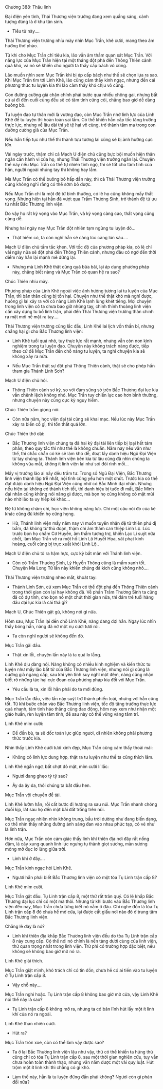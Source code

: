 




Chương 388: Thâu linh


Đại điện yên tĩnh, Thái Thương viện trưởng đang xem quầng sáng, cảnh tượng đúng là ở khu tân sinh.

- Tiểu tử này....

Thái Thương viện trưởng nhíu mày nhìn Mục Trần, khẽ cười, mang theo âm hưởng thở phào.

Từ khi cho Mục Trần chỉ tiêu kia, lão vẫn âm thầm quan sát Mục Trần. Với năng lực của Mục Trần hiện tại một tháng đột phá đến Thông Thiên cảnh quá khó, và nó sẽ khiến cho người ta thấy cấp bách vô cùng.

Lão muốn nhìn xem Mục Trần khi bị ép cấp bách như thế sẽ chọn lựa ra sao. Khi Mục Trần tìm tới Linh Khê, lão cũng cảm thấy kinh ngạc, nhưng đến cái phương thức tu luyện kia thì lão cảm thấy khó chịu vô cùng.

Con đường cường giả chân chính phải bước qua nhiều chông gai, nhưng bất cứ ai đi đến cuối cùng đều sẽ có tâm tính cứng cỏi, chẳng bao giờ dễ dàng buông bỏ.

Tu luyện đạo tự thân mới là vương đạo, còn Mục Trần nhờ linh lực của Linh Khê để tu luyện thì hoàn toàn sai lầm. Có thể khiến hắn cấp tốc tăng trưởng thực lực, nhưng về lâu dài thì sẽ tệ hại vô cùng, trở thành tâm ma trong con đường cường giả của Mục Trần.

Nếu hắn tiếp tục như thế thì thành tựu tương lai cũng sẽ bị ảnh hưởng cực lớn.

Vài ngày trước, thậm chỉ cả Mạch U điện chủ cũng bực bội muốn hiện thân ngăn cản hành vi của họ, nhưng Thái Thương viện trưởng ngăn lại. Chuyện thế này nếu Mục Trần có thể tự nhiên tỉnh ngộ, thì sẽ tốt cho tâm tính của hắn, người ngoài nhúng tay thì không hay lắm.

Mà Mục Trần có thể buông bỏ hấp dẫn này, thì cả Thái Thương viện trưởng cũng không nghĩ rằng có thể sớm bỏ được.

Nếu Mục Trần chỉ là một đệ tử bình thường, có lẽ họ cũng không mấy thất vọng. Nhưng hiện tại hắn đã vượt qua Trầm Thương Sinh, trở thành đệ tử ưu tú nhất Bắc Thương linh viện.

Do vậy họ rất kỳ vọng vào Mục Trần, và kỳ vọng càng cao, thất vọng cũng càng dễ.

Nhưng hai ngày nay Mục Trần đột nhiên tạm ngừng tu luyện đó...

- Thật hiếm có, ta còn nghĩ hắn sẽ càng lúc càng lún sâu....

Mạch U điện chủ tấm tắc khen. Với tốc độ của phương pháp kia, có lẽ chỉ vài ngày nữa sẽ đột phá đến Thông Thiên cảnh, nhưng đâu có ngờ đến thời điểm này hắn lại mạnh mẽ dừng lại.

- Nhưng mà Linh Khê thật cũng quá bừa bãi, lại áp dụng phương pháp này, chẳng biết nàng và Mục Trần có quan hệ ra sao?

Chúc Thiên nhíu mày.

Phương pháp của Linh Khê ngoài việc ảnh hưởng tương lai tu luyện của Mục Trần, thì bản thân cũng bị tổn hại. Chuyện như thế thật khó mà nghĩ được, huống gì lại xảy ra với cô nàng Linh Khê lạnh lùng khét tiếng. Mọi chuyện trong linh viện cô ta chưa bao giờ nhúng tay, chỉnh thỉnh thoảng linh viện cần xây dựng tu bổ linh trận, phải đến Thái Thương viện trưởng thân chinh ra mặt mới nể mặt ra tay....

Thái Thương viện trưởng cũng lắc đầu, Linh Khê lai lịch vốn thần bí, nhưng chẳng hại gì cho Bắc Thương linh viện:

- Linh Khê tuổi quá nhỏ, tuy thực lực rất mạnh, nhưng vẫn còn non kinh nghiệm trong tu luyện đạo. Chuyện này không trách nàng được, tiếp theo cứ để Mục Trần đến chỗ nàng tu luyện, ta nghĩ chuyện kia sẽ không xảy ra nữa.

- Nếu Mục Trần thật sự đột phá Thông Thiên cảnh, thật sẽ cho phép hắn tham gia Thánh Linh Sơn?

Mạch U điện chủ hỏi.

- Thông Thiên cảnh sơ kỳ, so với đám sừng sỏ trên Bắc Thương đại lục kia vẫn chênh lệch không nhỏ. Mục Trần tuy chiến lực cao hơn bình thường, nhưng chuyện này cũng cực kỳ nguy hiểm.

Chúc Thiên trầm giọng nói.

- Còn nửa năm, học viện đại tái cũng sẽ khai mạc. Nếu lúc này Mục Trần xảy ra biến cố gì, thì tổn thất quá lớn.

Chúc Thiên thở dài:

- Bắc Thương linh viện chúng ta đã hai kỳ đại tái liên tiếp bị loại hết tám phần, theo quy tắc thì như thế là không chuẩn. Năm nay nếu vẫn như thế, thì chắc chắn có kẻ sẽ làm khó dễ, đoạt lấy danh hiệu Ngũ Đại Viện từ tay chúng ta. Thánh linh viện bên kia từ lâu cũng đã nhìn chúng ta không vừa mắt, không ít linh viện lại như sói đói rình mồi...

Mấy vị trưởng lão ai nấy đều trầm tư. Trong số Ngũ Đại Viện, Bắc Thương linh viện thành lập trễ nhất, nội tình cũng yếu hơn một chút. Trước kia có thể đạt được danh hiệu Ngũ Đại Viện cũng nhờ có Bắc Minh đại nhân. Nhưng nếu hiện tại không có thành tích tốt, thì danh hiệu bị tước đi mất, Bắc Minh đại nhân cũng không nói năng gì được, mà bọn họ cũng không có mặt mũi nào nhờ lão ta uy hiếp kẻ khác...

Đệ tử không chăm chỉ, học viện không năng lực. Chỉ một câu nói đó của kẻ khác cũng đủ khiến họ cứng họng.

- Hừ, Thánh linh viện mấy năm nay vì muốn tuyển nhận đệ tử thiên phú dị bẩm, đã không từ thủ đoạn, thậm chí âm thầm can thiệp Linh Lộ. Lúc trước bọn họ chấm Cơ Huyền, âm thầm tương trợ, khiến Lạc Li suýt nữa chết, làm Mục Trần vẽ ra một hồ Linh Lộ Huyết Họa, sát phạt kinh hoàng, cuối cùng bị trục xuất khỏi Linh Lộ..

Mạch U điện chủ tỏ ra hậm hực, cực kỳ bất mãn với Thánh linh viện.

- Còn có Trầm Thương Sinh, Lý Huyền Thông cũng là mầm xanh tốt. Chuyện Ma Long Tử lần này khiến chúng đả kích cũng không nhỏ....

Thái Thương viện trưởng nheo mắt, khoát tay:

- Thánh Linh Sơn, cứ xem Mục Trần có thể đột phá đến Thông Thiên cảnh trong thời gian còn lại hay không đã. Về phần Trầm Thương Sinh ta cũng đã có dự tính, cho bọn nó một chút thời gian nữa, thì đám trẻ tuổi hàng đầu đại lục kia là cái thá gì?

Mạch U, Chúc Thiên gật gù, không nói gì nữa.

Hôm sau, Mục Trần lại đến chỗ Linh Khê, nàng đang đợi hắn. Ngay lúc nhìn thấy bóng hắn, nàng đã nở một nụ cười tươi rói.

- Ta còn nghĩ ngươi sẽ không đến đó.

Mục Trần gãi đầu.

- Thật xin lỗi, chuyện lần này là ta quá lo lắng.

Linh Khê dịu dàng nói. Nàng không có nhiều kinh nghiệm và kiến thức tu luyện như mấy lão bất tử của Bắc Thương linh viện, nhưng nói gì cũng là cường giả ngang cấp, sau khi yên tĩnh suy nghĩ một đêm, nàng cũng nhận biết rõ những tác hại cực đoan của phương pháp kia đối với Mục Trần.

- Yêu cầu là ta, xin lỗi hẳn phải do ta mới đúng.

Mục Trần lắc đầu, việc lần này suýt trở thành phiền toái, nhưng với hắn cũng tốt. Từ khi bước chân vào Bắc Thương linh viện, tốc độ tăng trưởng thực lực quá nhanh, tâm tình háo thắng cũng dao động, hôm nay xem như nhận một giáo huấn, rèn luyện tâm tính, để sau này có thể vững vàng tâm trí.

Linh Khê mỉm cười:

- Để đền bù, ta sẽ dốc toàn lực giúp ngươi, dĩ nhiên không phải phương thức trước kia.

Nhìn thấy Linh Khê cười tươi xinh đẹp, Mục Trần cũng cảm thấy thoải mái:

- Không có linh lực dung hợp, thật ra tu luyện như thế ta cũng thích lắm.

Linh Khê ngẩn ngơ, bất chợt đỏ mặt, mỉm cười lí lắc:

- Ngươi đang ghẹo tỷ tỷ sao?

- Ây da ây da, thôi chúng ta bắt đầu hen.

Mục Trần vội chuyển đề tài.

Linh Khê lườm hắn, rồi cất bước đi hướng ra sau núi. Mục Trần nhanh chóng đuổi kịp, lát sau họ đến một bãi đất trống trên núi.

Mục Trần ngạc nhiên nhìn không trung, bầu trời dường như đang biến dạng, có thể nhìn thấy những đường ánh sáng đan vào nhau phức tạp, có vẻ như là linh trận.

Hơn nữa, Mục Trần còn cảm giác thấy linh khí thiên địa nơi đây rất nồng đậm, lá cây xung quanh linh lực ngưng tụ thành giọt sương, màn sương mỏng mờ đục lơ lửng giữa trời.

- Linh khí ở đây....

Mục Trần kinh ngạc hỏi Linh Khê.

- Ngươi hẳn phải biết Bắc Thương linh viện có một tòa Tụ Linh trận cấp 8?

Linh Khê mỉm cười.

Mục Trần gật đầu. Tụ Linh trận cấp 8, một thứ rất trân quý. Có lẽ khắp Bắc Thương đại lục chỉ có một mà thôi. Nhưng từ khi bước vào Bắc Thương linh viện đến nay, Mục Trần chưa từng biết nó nằm ở đâu. Chỉ nghe đồn là tòa Tụ Linh trận cấp 8 đó chưa hề mở cửa, lại được cất giấu nơi nào đó ở trung tâm Bắc Thương linh viện.

Chẳng lẽ đây là nó?

- Linh khí thiên địa khắp Bắc Thương linh viện đều do tòa Tụ Linh trận cấp 8 này cung cấp. Có thể nói nó chính là nền tảng dưới cùng của linh viện, thứ quan trọng nhất trong linh viện. Trừ phi có trường hợp đặc biệt, nếu không sẽ không bao giờ mở nó ra.

Linh Khê giải thích.

Mục Trần giật mình, khó trách chỉ có tin đồn, chưa hề có ai tiến vào tu luyện ở Tụ Linh trận cấp 8.

- Vậy chỗ này....

Mục Trần nghi hoặc. Tụ Linh trận cấp 8 không bao giờ mở cửa, vậy Linh Khê nói thế này là sao?

- Tụ Linh trận cấp 8 không mở ra, nhưng ta có bản lĩnh hút lấy một ít linh khí của nó ra ngoài.

Linh Khê thản nhiên cười.

- Hút ra?

Mục Trần tròn xoe, còn có thể làm vậy được sao?

- Ta ở lại Bắc Thương linh viện lâu như vậy, thứ có thể khiến ta hứng thú cũng chỉ có tòa Tụ Linh trận cấp 8, sau một thời gian nghiên cứu, tuy vẫn chưa hoàn toàn thành thạo, nhưng vẫn nắm được một vài quy luật. Hút trộm một ít linh khí thì chẳng có gì khó.

- Làm thế này, hẳn là tu luyện đứng đắn phải không? Ngươi còn gì phản đối nữa?




